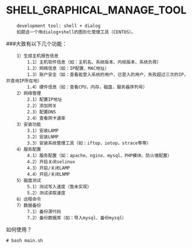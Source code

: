
SHELL_GRAPHICAL_MANAGE_TOOL
===========================
    	development tool: shell + dialog
		如题这一个用dialog+shell的图形化管理工具（CENTOS）。
###大致有以下几个功能：
```
	1）生成主机报告信息		
		1.1）主机软件信息（如：主机名、系统版本、内核版本、系统负荷）		
		1.2）网络信息（如：IP配置、MAC地址）		
		1.3）账户安全（如：查看能登入系统的用户、已登入的用户、失败超过三次的IP，并查询IP所在地）		
		1.4）硬件信息（如：查看CPU，内存，磁盘，服务器序列号）		
	2）网络管理		
		2.1）配置IP地址		
		2.2）添加网关		
		2.3）配置DNS		
		2.4）查看网卡速率		
	3）安装功能		
		3.1）安装LAMP		
		3.2）安装LNMP		
		3.3）安装系统管理工具（如：iftop，iotop，strace等等）		
	4）服务配置		
		4.1）服务配置（如：apache、nginx、mysql、PHP模块、防火墙配置）		
		4.2）开启关闭selinux		
		4.3）开启/关闭LAMP		
		4.4）开启/关闭LNMP		
	5）磁盘测试		
		5.1）测试写入速度（暂未实现）		
		5.2）测试读取速度		
	6）远程命令		
	7）数据备份		
		7.1）备份源代码		
		7.2）备份数据库（如：导入mysql、备份mysql）	
```

如何使用？
```
# bash main.sh
```
